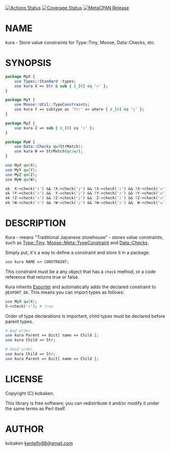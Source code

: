 [![Actions Status](https://github.com/kfly8/kura/actions/workflows/test.yml/badge.svg)](https://github.com/kfly8/kura/actions) [![Coverage Status](https://img.shields.io/coveralls/kfly8/kura/main.svg?style=flat)](https://coveralls.io/r/kfly8/kura?branch=main) [![MetaCPAN Release](https://badge.fury.io/pl/kura.svg)](https://metacpan.org/release/kura)
# NAME

kura - Store value constraints for Type::Tiny, Moose, Data::Checks, etc.

# SYNOPSIS

```perl
package MyX {
    use Types::Standard -types;
    use kura X => Str & sub { $_[0] eq 'x' };
}

package MyY {
    use Moose::Util::TypeConstraints;
    use kura Y => subtype as 'Str' => where { $_[0] eq 'y' };
}

package MyZ {
    use kura Z => sub { $_[0] eq 'z' };
}

package MyW {
    use Data::Checks qw(StrMatch);
    use kura W => StrMatch(qr/w/);
}

use MyX qw(X);
use MyY qw(Y);
use MyZ qw(Z);
use MyW qw(W);

ok  X->check('x') && !X->check('y') && !X->check('z') && !X->check('w');
ok !Y->check('x') &&  Y->check('y') && !Y->check('z') && !Y->check('w');
ok !Z->check('x') && !Z->check('y') &&  Z->check('z') && !Z->check('w');
ok !W->check('x') && !W->check('y') && !W->check('z') &&  W->check('w');
```

# DESCRIPTION

Kura - means "Traditional Japanese storehouse" - stores value constraints, such as [Type::Tiny](https://metacpan.org/pod/Type%3A%3ATiny), [Moose::Meta::TypeConstraint](https://metacpan.org/pod/Moose%3A%3AMeta%3A%3ATypeConstraint) and [Data::Checks](https://metacpan.org/pod/Data%3A%3AChecks).

Simply put, it's a way to define a constraint and store it in a package.

```perl
use kura NAME => CONSTRAINT;
```

This constraint must be a any object that has a `check` method, or a code reference that returns true or false.

Kura inherits [Exporter](https://metacpan.org/pod/Exporter) and automatically adds the declared constraint to `@EXPORT_OK`. This means you can import types as follows:

```perl
use MyX qw(X);
X->check('x'); # true
```

Order of type declarations is important, child types must be declared before parent types.

```perl
# Bad order
use kura Parent => Dict[ name => Child ];
use kura Child => Str;

# Good order
use kura Child => Str;
use kura Parent => Dict[ name => Child ];
```

# LICENSE

Copyright (C) kobaken.

This library is free software; you can redistribute it and/or modify
it under the same terms as Perl itself.

# AUTHOR

kobaken <kentafly88@gmail.com>
